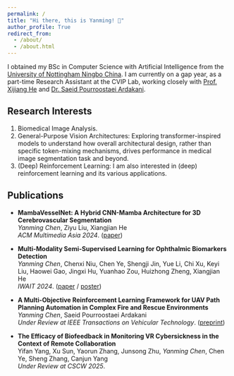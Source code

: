 ```yaml
---
permalink: /
title: "Hi there, this is Yanming! 👋"
author_profile: True
redirect_from: 
  - /about/
  - /about.html
---
```


I obtained my BSc in Computer Science with Artificial Intelligence from the [University of Nottingham Ningbo China](https://www.nottingham.edu.cn/). I am currently on a gap year, as a part-time Research Assistant at the CVIP Lab, working closely with [Prof. Xijiang He](https://scholar.google.com.au/citations?user=BiBXGfIAAAAJ&hl=en) and [Dr. Saeid Pourroostaei Ardakani](https://scholar.google.com/citations?user=3OeHr8gAAAAJ&hl=en).

## **Research Interests**
1. Biomedical Image Analysis.
2. General-Purpose Vision Architectures: Exploring transformer-inspired models to understand how overall architectural design, rather than specific token-mixing mechanisms, drives performance in medical image segmentation task and beyond.  
3. (Deep) Reinforcement Learning: I am also interested in (deep) reinforcement learning and its various applications.

## Publications

- **MambaVesselNet: A Hybrid CNN-Mamba Architecture for 3D Cerebrovascular Segmentation**  
  *Yanming Chen*, Ziyu Liu, Xiangjian He  
  *ACM Multimedia Asia 2024*. ([paper](MambaVesselNet.pdf))  

- **Multi-Modality Semi-Supervised Learning for Ophthalmic Biomarkers Detection**  
  *Yanming Chen*, Chenxi Niu, Chen Ye, Shengji Jin, Yue Li, Chi Xu, Keyi Liu, Haowei Gao, Jingxi Hu, Yuanhao Zou, Huizhong Zheng, Xiangjian He  
  *IWAIT 2024*. ([paper](IWAIT_Paper.pdf) / [poster](IWAIT_Poster.pdf))  

- **A Multi-Objective Reinforcement Learning Framework for UAV Path Planning Automation in Complex Fire and Rescue Environments**  
  *Yanming Chen*, Saeid Pourroostaei Ardakani  
  *Under Review at IEEE Transactions on Vehicular Technology*. ([preprint](FAR-UAV-2024.pdf))  

- **The Efficacy of Biofeedback in Monitoring VR Cybersickness in the Context of Remote Collaboration**  
  Yifan Yang, Xu Sun, Yaorun Zhang, Junsong Zhu, *Yanming Chen*, Chen Ye, Sheng Zhang, Canjun Yang  
  *Under Review at CSCW 2025*.  
